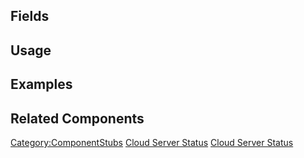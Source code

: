 <languages></languages> <translate>

## Fields

## Usage

## Examples

## Related Components

</translate>

[Category:ComponentStubs](Category:ComponentStubs "wikilink") [Cloud
Server Status](Category:Components{{#translation:}} "wikilink") [Cloud
Server
Status](Category:Components:Cloud:Indicators{{#translation:}} "wikilink")
